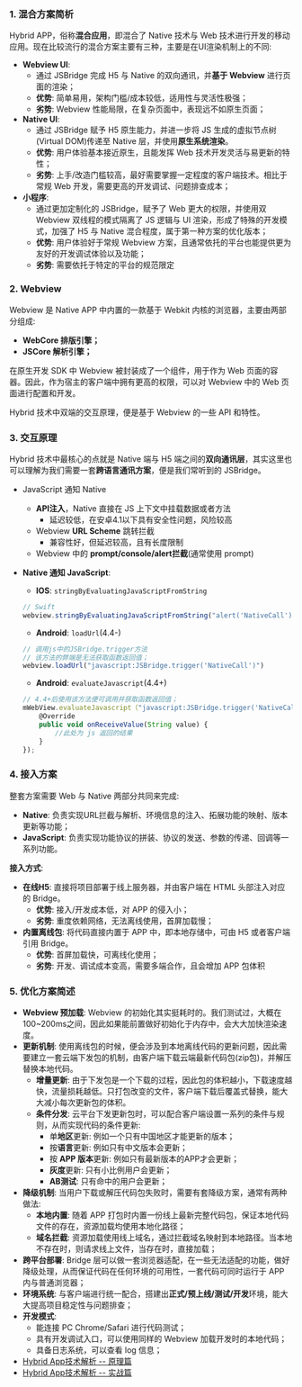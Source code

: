 ### 1. 混合方案简析

Hybrid APP，俗称**混合应用**，即混合了 Native 技术与 Web 技术进行开发的移动应用。现在比较流行的混合方案主要有三种，主要是在UI渲染机制上的不同:

* **Webview UI**:
  * 通过 JSBridge 完成 H5 与 Native 的双向通讯，并**基于 Webview** 进行页面的渲染；
  * **优势**: 简单易用，架构门槛/成本较低，适用性与灵活性极强；
  * **劣势**: Webview 性能局限，在复杂页面中，表现远不如原生页面；
* **Native UI**:
  * 通过 JSBridge 赋予 H5 原生能力，并进一步将 JS 生成的虚拟节点树(Virtual DOM)传递至 Native 层，并使用**原生系统渲染**。
  * **优势**: 用户体验基本接近原生，且能发挥 Web 技术开发灵活与易更新的特性；
  * **劣势**: 上手/改造门槛较高，最好需要掌握一定程度的客户端技术。相比于常规 Web 开发，需要更高的开发调试、问题排查成本；
* **小程序**:
  * 通过更加定制化的 JSBridge，赋予了 Web 更大的权限，并使用双 Webview 双线程的模式隔离了 JS 逻辑与 UI 渲染，形成了特殊的开发模式，加强了 H5 与 Native 混合程度，属于第一种方案的优化版本；
  * **优势**: 用户体验好于常规 Webview 方案，且通常依托的平台也能提供更为友好的开发调试体验以及功能；
  * **劣势**: 需要依托于特定的平台的规范限定

### 2. Webview

Webview 是 Native APP 中内置的一款基于 Webkit 内核的浏览器，主要由两部分组成:

* **WebCore 排版引擎；**
* **JSCore 解析引擎；**

在原生开发 SDK 中 Webview 被封装成了一个组件，用于作为 Web 页面的容器。因此，作为宿主的客户端中拥有更高的权限，可以对 Webview 中的 Web 页面进行配置和开发。

Hybrid 技术中双端的交互原理，便是基于 Webview 的一些 API 和特性。

### 3. 交互原理

Hybrid 技术中最核心的点就是 Native 端与 H5 端之间的**双向通讯层**，其实这里也可以理解为我们需要一套**跨语言通讯方案**，便是我们常听到的 JSBridge。

* JavaScript 通知 Native

  * **API注入**，Native 直接在 JS 上下文中挂载数据或者方法
    * 延迟较低，在安卓4.1以下具有安全性问题，风险较高
  * Webview **URL Scheme** 跳转拦截
    * 兼容性好，但延迟较高，且有长度限制
  * Webview 中的 **prompt/console/alert拦截**(通常使用 prompt)

* **Native 通知 JavaScript**:

  * **IOS**: `stringByEvaluatingJavaScriptFromString`

  ```javascript
  // Swift
  webview.stringByEvaluatingJavaScriptFromString("alert('NativeCall')")
  ```

  * **Android**: `loadUrl`(4.4-)

  ```javascript
  // 调用js中的JSBridge.trigger方法
  // 该方法的弊端是无法获取函数返回值；
  webview.loadUrl("javascript:JSBridge.trigger('NativeCall')")
  ```

  * **Android**: `evaluateJavascript`(4.4+)

  ```javascript
  // 4.4+后使用该方法便可调用并获取函数返回值；
  mWebView.evaluateJavascript（"javascript:JSBridge.trigger('NativeCall')", 	 new ValueCallback<String>() {
      @Override
      public void onReceiveValue(String value) {
          //此处为 js 返回的结果
      }
  });
  ```

### 4. 接入方案

整套方案需要 Web 与 Native 两部分共同来完成:

* **Native**: 负责实现URL拦截与解析、环境信息的注入、拓展功能的映射、版本更新等功能；
* **JavaScript**: 负责实现功能协议的拼装、协议的发送、参数的传递、回调等一系列功能。

**接入方式**:

* **在线H5**: 直接将项目部署于线上服务器，并由客户端在 HTML 头部注入对应的 Bridge。
  * **优势**: 接入/开发成本低，对 APP 的侵入小；
  * **劣势**: 重度依赖网络，无法离线使用，首屏加载慢；
* **内置离线包**: 将代码直接内置于 APP 中，即本地存储中，可由 H5 或者客户端引用 Bridge。
  * **优势**: 首屏加载快，可离线化使用；
  * **劣势**: 开发、调试成本变高，需要多端合作，且会增加 APP 包体积

### 5. 优化方案简述

* **Webview 预加载**: Webview 的初始化其实挺耗时的。我们测试过，大概在100~200ms之间，因此如果能前置做好初始化于内存中，会大大加快渲染速度。
* **更新机制**: 使用离线包的时候，便会涉及到本地离线代码的更新问题，因此需要建立一套云端下发包的机制，由客户端下载云端最新代码包(zip包)，并解压替换本地代码。
  * **增量更新**: 由于下发包是一个下载的过程，因此包的体积越小，下载速度越快，流量损耗越低。只打包改变的文件，客户端下载后覆盖式替换，能大大减小每次更新包的体积。
  * **条件分发**: 云平台下发更新包时，可以配合客户端设置一系列的条件与规则，从而实现代码的条件更新:
    * 单**地区**更新: 例如一个只有中国地区才能更新的版本；
    * 按**语言**更新: 例如只有中文版本会更新；
    * 按 **APP 版本**更新: 例如只有最新版本的APP才会更新；
    * **灰度**更新: 只有小比例用户会更新；
    * **AB测试**: 只有命中的用户会更新；
* **降级机制**: 当用户下载或解压代码包失败时，需要有套降级方案，通常有两种做法:
  * **本地内置**: 随着 APP 打包时内置一份线上最新完整代码包，保证本地代码文件的存在，资源加载均使用本地化路径；
  * **域名拦截**: 资源加载使用线上域名，通过拦截域名映射到本地路径。当本地不存在时，则请求线上文件，当存在时，直接加载；
* **跨平台部署**: Bridge 层可以做一套浏览器适配，在一些无法适配的功能，做好降级处理，从而保证代码在任何环境的可用性，一套代码可同时运行于 APP 内与普通浏览器；
* **环境系统**: 与客户端进行统一配合，搭建出**正式/预上线/测试/开发**环境，能大大提高项目稳定性与问题排查；
* **开发模式**:
  * 能连接 PC Chrome/Safari 进行代码测试；
  * 具有开发调试入口，可以使用同样的 Webview 加载开发时的本地代码；
  * 具备日志系统，可以查看 log 信息；
* [Hybrid App技术解析 -- 原理篇](https://github.com/xd-tayde/blog/blob/master/hybrid-1.md)
* [Hybrid App技术解析 -- 实战篇](https://github.com/xd-tayde/blog/blob/master/hybrid-2.md)























